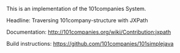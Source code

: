 This is an implementation of the 101companies System.

Headline: Traversing 101company-structure with JXPath

Documentation: http://101companies.org/wiki/Contribution:jxpath

Build instructions: https://github.com/101companies/101simplejava